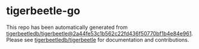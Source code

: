 # tigerbeetle-go
This repo has been automatically generated from [tigerbeetledb/tigerbeetle@2a44fe53c1b562c22fd436f50770bf1b4e84e961](https://github.com/tigerbeetledb/tigerbeetle/commit/2a44fe53c1b562c22fd436f50770bf1b4e84e961). Please see [tigerbeetledb/tigerbeetle](https://github.com/tigerbeetledb/tigerbeetle) for documentation and contributions.
